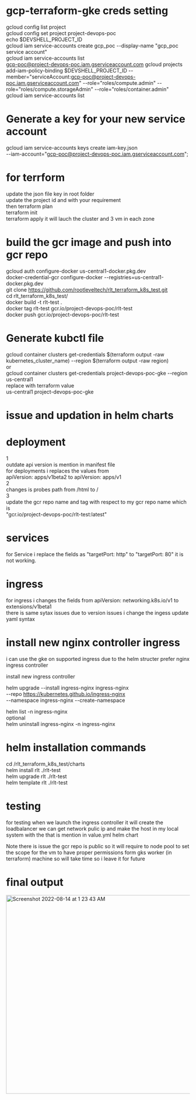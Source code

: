 # gcp-terraform-gke creds setting
gcloud config list project <br />
gcloud config set project project-devops-poc <br />
echo $DEVSHELL_PROJECT_ID <br />
gcloud iam service-accounts create gcp_poc --display-name "gcp_poc service account" <br />
gcloud iam service-accounts list <br />
gcp-poc@project-devops-poc.iam.gserviceaccount.com
gcloud projects add-iam-policy-binding $DEVSHELL_PROJECT_ID     --member="serviceAccount:gcp-poc@project-devops-poc.iam.gserviceaccount.com"     --role="roles/compute.admin"     --role="roles/compute.storageAdmin"     --role="roles/container.admin"   <br />
gcloud iam service-accounts list <br />
# Generate a key for your new service account
gcloud iam service-accounts keys create iam-key.json \
  --iam-account="gcp-poc@project-devops-poc.iam.gserviceaccount.com";

# for terrform 

update the json file key in root folder <br />
update the project id and with your requirement <br />
then terraform plan <br />
terraform init <br />
terraform apply it will lauch the cluster and 3 vm in each zone <br />






# build the gcr image and push into gcr repo

gcloud auth configure-docker     us-central1-docker.pkg.dev <br />
docker-credential-gcr configure-docker --registries=us-central1-docker.pkg.dev <br />
git clone https://github.com/rootleveltech/rlt_terraform_k8s_test.git <br />
cd rlt_terraform_k8s_test/ <br />
docker build -t rlt-test . <br />
docker tag rlt-test  gcr.io/project-devops-poc/rlt-test <br />
docker push  gcr.io/project-devops-poc/rlt-test <br />

# Generate kubctl file 

gcloud container clusters get-credentials $(terraform output -raw kubernetes_cluster_name) --region $(terraform output -raw region) <br />
or <br />
gcloud container clusters get-credentials project-devops-poc-gke --region us-central1 <br />
replace with terraform value <br />
us-central1  project-devops-poc-gke


# issue and updation in helm charts
# deployment
1 <br />
outdate api version is mention in manifest file  <br />
for deployments i replaces the values from  <br />
apiVersion: apps/v1beta2 to apiVersion: apps/v1 <br />
2 <br />
changes is probes path from /html to / <br />
3 <br />
update the gcr repo name and tag with respect to my gcr repo name which is <br />
"gcr.io/project-devops-poc/rlt-test:latest" <br />

# services
for Service i replace the fields as  "targetPort: http" to "targetPort: 80" it is not working. <br />

# ingress <br />

for ingress i changes the fields from apiVersion: networking.k8s.io/v1 to extensions/v1beta1 <br />
there is same sytax issues due to version issues i change the ingess update yaml syntax <br />

# install new nginx controller ingress <br />

i can use the gke on supported ingress due to the helm structer prefer nginx ingress controller <br />

install new ingress controller  <br />

helm upgrade --install ingress-nginx ingress-nginx \
  --repo https://kubernetes.github.io/ingress-nginx \
  --namespace ingress-nginx --create-namespace

  helm list -n ingress-nginx <br />
optional <br />
   helm uninstall ingress-nginx -n ingress-nginx <br />



# helm installation commands
cd /rlt_terraform_k8s_test/charts <br />
helm install rlt ./rlt-test <br />
helm upgrade rlt ./rlt-test <br />
helm template rlt ./rlt-test <br />


# testing
for testing when we launch the ingress controller it will create the  loadbalancer we can get network pulic ip and make the host in my local system 
with the that is mention in value.yml helm chart
<br />

Note there is issue the gcr repo is public so it will require to node pool to set the scope for the vm to have proper permissions form gks worker (in terraform) machine so will take time so i leave it for future 


# final output

<img width="543" alt="Screenshot 2022-08-14 at 1 23 43 AM" src="https://user-images.githubusercontent.com/47210393/184511600-5a83a73e-3bb3-41e6-9a81-d9c72fa891fb.png">





